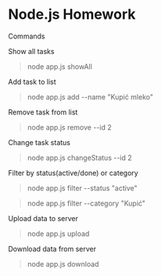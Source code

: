 # Node.js Homework

Commands

Show all tasks
> node app.js showAll 

Add task to list
> node app.js add --name "Kupić mleko"

Remove task from list
> node app.js remove --id 2

Change task status
> node app.js changeStatus --id 2

Filter by status(active/done) or category
> node app.js filter --status "active"

> node app.js filter --category "Kupić"

Upload data to server
> node app.js upload

Download data from server
> node app.js download




